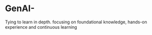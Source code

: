 # GenAI-
Tying to learn in depth. focusing on foundational knowledge, hands-on experience and continuous learning
